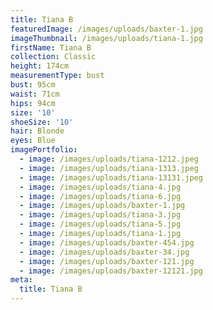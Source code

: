 ```yaml
---
title: Tiana B
featuredImage: /images/uploads/baxter-1.jpg
imageThumbnail: /images/uploads/tiana-1.jpg
firstName: Tiana B
collection: Classic
height: 174cm
measurementType: bust
bust: 95cm
waist: 71cm
hips: 94cm
size: '10'
shoeSize: '10'
hair: Blonde
eyes: Blue
imagePortfolio:
  - image: /images/uploads/tiana-1212.jpeg
  - image: /images/uploads/tiana-1313.jpeg
  - image: /images/uploads/tiana-13131.jpeg
  - image: /images/uploads/tiana-4.jpg
  - image: /images/uploads/tiana-6.jpg
  - image: /images/uploads/baxter-1.jpg
  - image: /images/uploads/tiana-3.jpg
  - image: /images/uploads/tiana-5.jpg
  - image: /images/uploads/tiana-1.jpg
  - image: /images/uploads/baxter-454.jpg
  - image: /images/uploads/baxter-34.jpg
  - image: /images/uploads/baxter-121.jpg
  - image: /images/uploads/baxter-12121.jpg
meta:
  title: Tiana B
---
```


